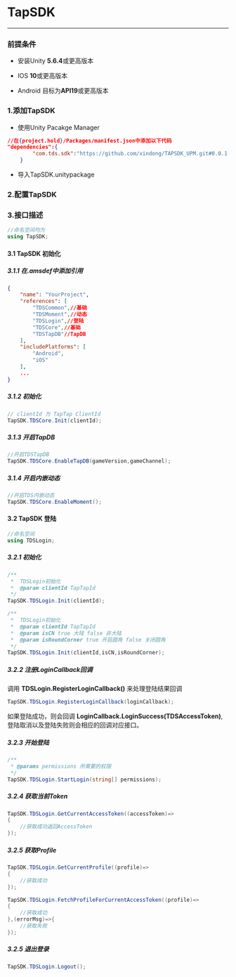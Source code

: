 # TapSDK

------

### 前提条件

* 安装Unity **5.6.4**或更高版本

* IOS **10**或更高版本

* Android 目标为**API19**或更高版本

### 1.添加TapSDK

* 使用Unity Pacakge Manager

```json
//在{project.hold}/Packages/manifest.json中添加以下代码
"dependencies":{
        "com.tds.sdk":"https://github.com/xindong/TAPSDK_UPM.git#0.0.1-alpha"
    }
```
* 导入TapSDK.unitypackage

### 2.配置TapSDK

### 3.接口描述

```c#
//命名空间均为
using TapSDK;
```

#### 3.1 TapSDK 初始化

##### 3.1.1 在.amsdef中添加引用

```json
{
    "name": "YourProject",
    "references": [
        "TDSCommon",//基础
        "TDSMoment",//动态
        "TDSLogin",//登陆
        "TDSCore",//基础
        "TDSTapDB"//TapDB
    ],
    "includePlatforms": [
        "Android",
        "iOS"
    ],
    ...
}
```

##### 3.1.2 初始化

```c#
// clientId 为 TapTap ClientId
TapSDK.TDSCore.Init(clientId);
```
##### 3.1.3 开启TapDB
```c#
//开启TDSTapDB
TapSDK.TDSCore.EnableTapDB(gameVersion,gameChannel);
```
##### 3.1.4 开启内嵌动态
```c#
//开启TDS内嵌动态
TapSDK.TDSCore.EnableMoment();
```

#### 3.2 TapSDK 登陆

```c#
//命名空间
using TDSLogin;
```

##### 3.2.1 初始化

```c#
/**
 *  TDSLogin初始化
 *  @param clientId TapTapId
 */
TapSDK.TDSLogin.Init(clientId);

/**
 *  TDSLogin初始化
 *  @param clientId TapTapId
 *  @param isCN true 大陆 false 非大陆
 *  @param isRoundCorner true 开启圆角 false 关闭圆角
 */
TapSDK.TDSLogin.Init(clientId,isCN,isRoundCorner);
```

##### 3.2.2 注册LoginCallback回调

调用 **TDSLogin.RegisterLoginCallback()** 来处理登陆结果回调

```c#
TapSDK.TDSLogin.RegisterLoginCallback(loginCallback);
```

如果登陆成功，则会回调 **LoginCallback.LoginSuccess(TDSAccessToken)**,登陆取消以及登陆失败则会相应的回调对应接口。

##### 3.2.3 开始登陆

```c#
/**
 * @params permissions 所需要的权限
 */
TapSDK.TDSLogin.StartLogin(string[] permissions);
```
##### 3.2.4 获取当前Token

```c#
TapSDK.TDSLogin.GetCurrentAccessToken((accessToken)=>
{
    //获取成功返回AccessToken
});
```

##### 3.2.5 获取Profile

```c#
TapSDK.TDSLogin.GetCurrentProfile((profile)=>
{
    //获取成功
});

TapSDK.TDSLogin.FetchProfileForCurrentAccessToken((profile)=>
{
    //获取成功
},(errorMsg)=>{
    //获取失败
});
```

##### 3.2.5 退出登录

```c#
TapSDK.TDSLogin.Logout();
```
